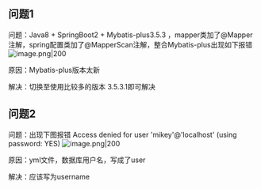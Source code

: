 
## 问题1

问题：Java8 + SpringBoot2 + Mybatis-plus3.5.3 ，mapper类加了@Mapper注解，spring配置类加了@MapperScan注解，整合Mybatis-plus出现如下报错
![image.png|200](https://my-obsidian-image.oss-cn-guangzhou.aliyuncs.com/2024/04/92db0e4aedc0b3751154224780996b66.png)

原因：Mybatis-plus版本太新

解决：切换至使用比较多的版本 3.5.3.1即可解决

## 问题2

问题：出现下图报错 Access denied for user 'mikey'@'localhost' (using password: YES)
![image.png|200](https://my-obsidian-image.oss-cn-guangzhou.aliyuncs.com/2024/04/316c8a86ee87f248326963893698c9b7.png)

原因：yml文件，数据库用户名，写成了user

解决：应该写为username